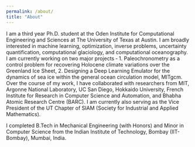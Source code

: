 ```yaml
---
permalink: /about/
title: "About"
---
```


I am a third year Ph.D. student at the Oden Institute for Computational Engineering and Sciences at The University of Texas at Austin. I am broadly interested in machine learning, optimization, inverse problems, uncertainty quantification, computational glaciology, and computational oceanography. I am currently working on two major projects ‐ 1. Paleochronometry as a control problem for recovering Holocene climate variations over the Greenland Ice Sheet, 2. Designing a Deep Learning Emulator for the dynamics of sea ice within the general ocean circulation model, MITgcm. Over the course of my work, I have collaborated with researchers from MIT, Argonne National Laboratory, UC San Diego, Hokkaido University, French Institute for Research in Computer Science and Automation, and Bhabha Atomic Research Centre (BARC). I am currently also serving as the Vice President of the UT Chapter of SIAM (Society for Industrial and Applied Mathematics).

I completed B.Tech in Mechanical Engineering (with Honors) and Minor in Computer Science from the Indian Institute of Technology, Bombay (IIT-Bombay), Mumbai, India.
